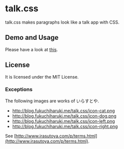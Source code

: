 # talk.css


talk.css makes paragraphs look like a talk app with CSS.

## Demo and Usage

Please have a look at [this](http://blog.fukuchiharuki.me/talk.css/).

## License

It is licensed under the MIT License.

### Exceptions

The following images are works of いらすとや.

- http://blog.fukuchiharuki.me/talk.css/icon-cat.png
- http://blog.fukuchiharuki.me/talk.css/icon-dog.png
- http://blog.fukuchiharuki.me/talk.css/icon-left.png
- http://blog.fukuchiharuki.me/talk.css/icon-right.png

See [http://www.irasutoya.com/p/terms.html](http://www.irasutoya.com/p/terms.html).
